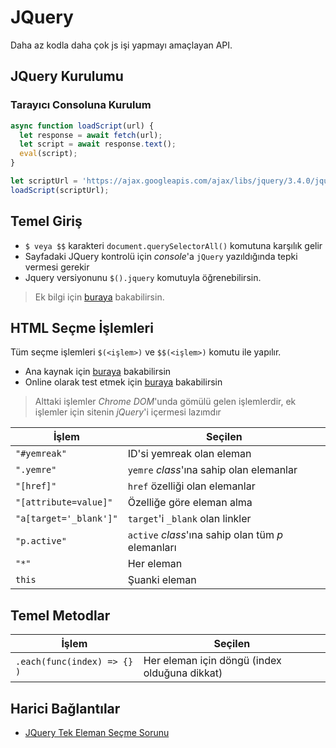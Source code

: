 # JQuery

Daha az kodla daha çok js işi yapmayı amaçlayan API.

## JQuery Kurulumu

### Tarayıcı Consoluna Kurulum

```js
async function loadScript(url) {
  let response = await fetch(url);
  let script = await response.text();
  eval(script);
}

let scriptUrl = 'https://ajax.googleapis.com/ajax/libs/jquery/3.4.0/jquery.min.js'
loadScript(scriptUrl);
```

## Temel Giriş

- `$ veya $$` karakteri `document.querySelectorAll()` komutuna karşılık gelir
- Sayfadaki JQuery kontrolü için *console*'a `jQuery` yazıldığında tepki vermesi gerekir
- Jquery versiyonunu `$().jquery` komutuyla öğrenebilirsin.

> Ek bilgi için [buraya][JQuery Tek Eleman Seçme Sorunu] bakabilirsin.

## HTML Seçme İşlemleri

Tüm seçme işlemleri `$(<işlem>)` ve `$$(<işlem>)` komutu ile yapılır.

- Ana kaynak için [buraya][JQuery selector] bakabilirsin
- Online olarak test etmek için [buraya][JQuery seçim testi] bakabilirsin

> Alttaki işlemler *Chrome DOM*'unda gömülü gelen işlemlerdir, ek işlemler için sitenin *jQuery*'i içermesi lazımdır

| İşlem                  | Seçilen                                            |
| ---------------------- | -------------------------------------------------- |
| `"#yemreak"`           | ID'si yemreak olan eleman                          |
| `".yemre"`             | `yemre` *class*'ına sahip olan elemanlar           |
| `"[href]"`             | `href` özelliği olan elemanlar                     |
| `"[attribute=value]"`  | Özelliğe göre eleman alma                          |
| `"a[target='_blank']"` | `target`'i `_blank` olan linkler                   |
| `"p.active"`           | `active` *class*'ına sahip olan tüm *p* elemanları |
| `"*"`                  | Her eleman                                         |
| `this`                 | Şuanki eleman                                      |

## Temel Metodlar

| İşlem                       | Seçilen                                       |
| --------------------------- | --------------------------------------------- |
| `.each(func(index) => {} )` | Her eleman için döngü (index olduğuna dikkat) |

## Harici Bağlantılar

- [JQuery Tek Eleman Seçme Sorunu]

[JQuery Tek Eleman Seçme Sorunu]: https://stackoverflow.com/a/14309038/9770490
[JQuery selector]: https://www.w3schools.com/jquery/jquery_selectors.asp
[JQuery seçim testi]: https://www.w3schools.com/jquery/trysel.asp
